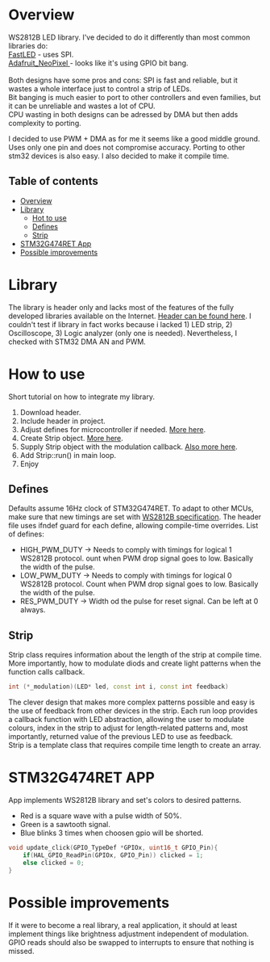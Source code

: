 # Overview
WS2812B LED library. I've decided to do it differently than most common libraries do: <br>
[FastLED](https://github.com/FastLED/FastLED) - uses SPI. <br>
[Adafruit_NeoPixel ](https://github.com/adafruit/Adafruit_NeoPixel) - looks like it's using GPIO bit bang. <br><br>
Both designs have some pros and cons:
SPI is fast and reliable, but it wastes a whole interface just to control a strip of LEDs. <br>
Bit banging is much easier to port to other controllers and even families, but it can be unreliable and wastes a lot of CPU. <br>
CPU wasting in both designs can be adressed by DMA but then adds complexity to porting. <br>

I decided to use PWM + DMA as for me it seems like a good middle ground. Uses only one pin and does not compromise accuracy. Porting to other stm32 devices is also easy.
I also decided to make it compile time.

## Table of contents
* [Overview](#overview)
* [Library](#library)
  * [Hot to use](#how-to-use)
  * [Defines](#defines)
  * [Strip](#strip)
* [STM32G474RET App](#stm32g474ret-app)
* [Possible improvements](#possible-improvements)

# Library
The library is header only and lacks most of the features of the fully developed libraries available on the Internet. [Header can be found here](https://github.com/Challmymind/SpaceTasks2024/blob/main/SW1/WS2812B/Core/Inc/WS2812B.hpp).
I couldn't test if library in fact works because i lacked 1) LED strip, 2) Oscilloscope, 3) Logic analyzer (only one is needed). Nevertheless, I checked with STM32 DMA AN and PWM.

# How to use
Short tutorial on how to integrate my library.
1. Download header.
2. Include header in project.
3. Adjust defines for microcontroller if needed. [More here](#defines).
4. Create Strip object. [More here](#strip).
5. Supply Strip object with the modulation callback. [Also more here](#strip).
6. Add Strip::run() in main loop.
7. Enjoy

## Defines
Defaults assume 16Hz clock of STM32G474RET. To adapt to other MCUs, make sure that new timings are set with [WS2812B specification](https://cdn-shop.adafruit.com/datasheets/WS2812B.pdf).
The header file uses ifndef guard for each define, allowing compile-time overrides. List of defines:
* HIGH_PWM_DUTY -> Needs to comply with timings for logical 1 WS2812B protocol. ount when PWM drop signal goes to low. Basically the width of the pulse. 
* LOW_PWM_DUTY  -> Needs to comply with timings for logical 0 WS2812B protocol. Count when PWM drop signal goes to low. Basically the width of the pulse.
* RES_PWM_DUTY  -> Width od the pulse for reset signal. Can be left at 0 always.

## Strip
Strip class requires information about the length of the strip at compile time. More importantly, how to modulate diods and create light patterns when the function calls callback.
```cpp
int (*_modulation)(LED* led, const int i, const int feedback)
```
The clever design that makes more complex patterns possible and easy is the use of feedback from other devices in the strip. Each run loop provides a callback function with LED abstraction, allowing the user to modulate colours, index in the strip to adjust for length-related patterns and, most importantly, returned value of the previous LED to use as feedback.<br>
Strip is a template class that requires compile time length to create an array.

# STM32G474RET APP
App implements WS2812B library and set's colors to desired patterns.
* Red is a square wave with a pulse width of 50%.
* Green is a sawtooth signal.
* Blue blinks 3 times when choosen gpio will be shorted.
```cpp
void update_click(GPIO_TypeDef *GPIOx, uint16_t GPIO_Pin){
	if(HAL_GPIO_ReadPin(GPIOx, GPIO_Pin)) clicked = 1;
	else clicked = 0;
}
```

# Possible improvements
If it were to become a real library, a real application, it should at least implement things like brightness adjustment independent of modulation. GPIO reads should also be swapped to interrupts to ensure that nothing is missed.

